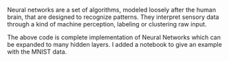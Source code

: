Neural networks are a set of algorithms, modeled loosely after the human brain, that are designed to recognize patterns.
They interpret sensory data through a kind of machine perception, labeling or clustering raw input.


The above code is complete implementation of Neural Networks which can be expanded to many hidden layers.
I added a notebook to give an example with the MNIST data.

